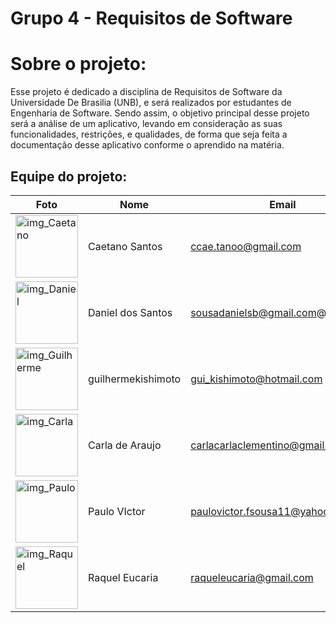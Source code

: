 # Grupo 4 - Requisitos de Software

# Sobre o projeto:

Esse projeto é dedicado a disciplina de Requisitos de Software  da Universidade De Brasilia (UNB), e será realizados por estudantes de Engenharia de Software. Sendo assim, o objetivo principal desse projeto será a análise de um aplicativo, levando em consideração as suas funcionalidades, restrições, e qualidades, de forma que seja feita a documentação desse aplicativo conforme o aprendido na matéria.


## Equipe do projeto:

| Foto                                                                                                                                                  | Nome             | Email                          | github                                                 |
| ----------------------------------------------------------------------------------------------------------------------------------------------------- | ---------------- | ------------------------------ | ------------------------------------------------------ |
| <img alt = "img_Caetano" src="http://avatars.githubusercontent.com/u/22137470?v=4" width = "100"/>  | Caetano Santos | ccae.tanoo@gmail.com         | [@caeslucio](https://github.com/caeslucio)           |
| <img alt = "img_Daniel" src="https://avatars.githubusercontent.com/u/95941136?v=4" width = "100"/> | Daniel dos Santos | sousadanielsb@gmail.com@gmail.com           | [@daniel-de-sousa](https://github.com/daniel-de-sousa) |
| <img alt = "img_Guilherme" src="https://avatars.githubusercontent.com/u/104849205?v=4" width = "100"/>  | guilhermekishimoto | gui_kishimoto@hotmail.com   | [@guilhermekishimoto](https://github.com/guilhermekishimoto) |
| <img alt = "img_Carla" src="https://avatars.githubusercontent.com/u/86669458?v=4" width = "100"/>                                               | Carla de Araujo  | carlacarlaclementino@gmail.com          | [@ccarlaa](https://github.com/ccarlaa)                     |
| <img alt = "img_Paulo" src="https://avatars.githubusercontent.com/u/98675541?v=4" width = "100"/>     | Paulo VIctor     | paulovictor.fsousa11@yahoo.com.br | [@PauloVictorFS](https://github.com/PauloVictorFS)     |
| <img alt = "img_Raquel" src="https://avatars.githubusercontent.com/u/81540491?v=4" width = "100"/>    | Raquel Eucaria      | raqueleucaria@gmail.com         | [@raqueleucaria](https://github.com/raqueleucaria)                 |
